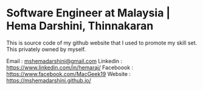 # Software Engineer at Malaysia | Hema Darshini, Thinnakaran 
This is source code of my github website that I used to promote my skill set. 
This privately owned by myself. 

Email : mshemadarshini@gmail.com 
Linkedin : https://www.linkedin.com/in/hemaraj/
Faceboook : https://www.facebook.com/MacGeek19
Website : https://mshemadarshini.github.io/

